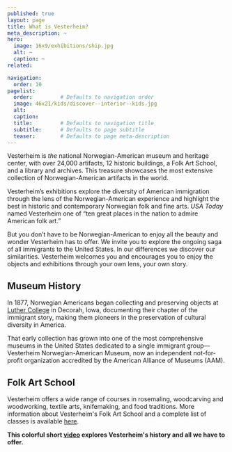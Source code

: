 ```yaml
---
published: true
layout: page
title: What is Vesterheim?
meta_description: ~
hero:
  image: 16x9/exhibitions/ship.jpg
  alt: ~
  caption: ~
related:

navigation:
  order: 10
pagelist:
  order:         # Defaults to navigation order  
  image: 46x21/kids/discover--interior--kids.jpg
  alt:
  caption:
  title:         # Defaults to navigation title
  subtitle:      # Defaults to page subtitle
  teaser:        # Defaults to page meta-description
---
```

Vesterheim is _the_ national Norwegian-American museum and heritage center, with over 24,000 artifacts, 12 historic buildings, a Folk Art School, and a library and archives. This treasure showcases the most extensive collection of Norwegian-American artifacts in the world.

Vesterheim’s exhibitions explore the diversity of American immigration through the lens of the Norwegian-American experience and highlight the best in historic and contemporary Norwegian folk and fine arts. _USA Today_ named Vesterheim one of “ten great places in the nation to admire American folk art.”

But you don’t have to be Norwegian-American to enjoy all the beauty and wonder Vesterheim has to offer. We invite you to explore the ongoing saga of all immigrants to the United States. In our differences we discover our similarities. Vesterheim welcomes you and encourages you to enjoy the objects and exhibitions through your own lens, your own story.

Museum History
--------------
In 1877, Norwegian Americans began collecting and preserving objects at [Luther College](https://www.luther.edu) in Decorah, Iowa, documenting their chapter of the immigrant story, making them pioneers in the preservation of cultural diversity in America.

That early collection has grown into one of the most comprehensive museums in the United States dedicated to a single immigrant group—Vesterheim Norwegian-American Museum, now an independent not-for-profit organization accredited by the American Alliance of Museums (AAM).

Folk Art School
---------------
Vesterheim offers a wide range of courses in rosemaling, woodcarving and woodworking, textile arts, knifemaking, and food traditions. More information about Vesterheim's Folk Art School and a complete list of classes is available [here](/folk-art-school/).

**This colorful short [video](https://www.youtube.com/watch?v=S1swuKt7v8o) explores Vesterheim's history and all we have to offer.**